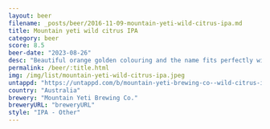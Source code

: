 ```yaml
---
layout: beer
filename: _posts/beer/2016-11-09-mountain-yeti-wild-citrus-ipa.md
title: Mountain yeti wild citrus IPA
category: beer
score: 8.5
beer-date: "2023-08-26"
desc: "Beautiful orange golden colouring and the name fits perfectly with the taste. Citrus and orange comes through with the bitterness from the hops. Has the mellow taste of a west coast IPA. Lots of suspended particles but that doesn’t change the taste"
permalink: /beer/:title.html
img: /img/list/mountain-yeti-wild-citrus-ipa.jpeg
untappd: "https://untappd.com/b/mountain-yeti-brewing-co--wild-citrus-ipa/5299158"
country: "Australia"
brewery: "Mountain Yeti Brewing Co."
breweryURL: "breweryURL"
style: "IPA - Other"
---
```


